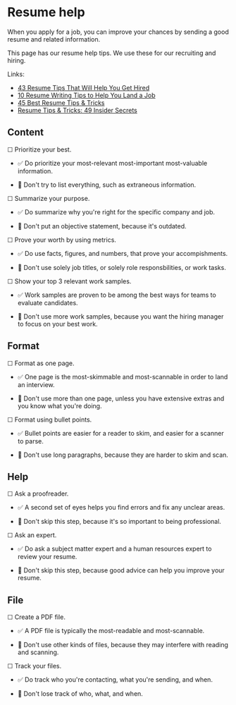 # Resume help

When you apply for a job, you can improve your chances by sending a good resume and related information.

This page has our resume help tips. We use these for our recruiting and hiring.

Links:

* [43 Resume Tips That Will Help You Get Hired](https://www.themuse.com/advice/43-resume-tips-that-will-help-you-get-hired)
* [10 Resume Writing Tips to Help You Land a Job](https://www.indeed.com/career-advice/resumes-cover-letters/10-resume-writing-tips)
* [45 Best Resume Tips & Tricks](https://zety.com/blog/resume-tips)
* [Resume Tips & Tricks: 49 Insider Secrets](https://resumegenius.com/blog/resume-help/resume-tips)


## Content


☐ Prioritize your best.

* ✅ Do prioritize your most-relevant most-important most-valuable information.

* 🚫 Don't try to list everything, such as extraneous information.

☐ Summarize your purpose.

* ✅ Do summarize why you're right for the specific company and job.

* 🚫 Don't put an objective statement, because it's outdated.

☐ Prove your worth by using metrics.

* ✅ Do use facts, figures, and numbers, that prove your accompishments.

* 🚫 Don't use solely job titles, or solely role responsbilities, or work tasks.

☐ Show your top 3 relevant work samples.

* ✅ Work samples are proven to be among the best ways for teams to evaluate candidates.

* 🚫 Don't use more work samples, because you want the hiring manager to focus on your best work.


## Format

☐ Format as one page.

* ✅ One page is the most-skimmable and most-scannable in order to land an interview. 

* 🚫 Don't use more than one page, unless you have extensive extras and you know what you're doing.

☐ Format using bullet points. 

* ✅ Bullet points are easier for a reader to skim, and easier for a scanner to parse.

* 🚫 Don't use long paragraphs, because they are harder to skim and scan.


## Help

☐ Ask a proofreader.

* ✅ A second set of eyes helps you find errors and fix any unclear areas.

* 🚫 Don't skip this step, because it's so important to being professional.

☐ Ask an expert.

* ✅ Do ask a subject matter expert and a human resources expert to review your resume.

* 🚫 Don't skip this step, because good advice can help you improve your resume.


## File

☐ Create a PDF file.

* ✅ A PDF file is typically the most-readable and most-scannable.

* 🚫 Don't use other kinds of files, because they may interfere with reading and scanning.

☐ Track your files.

* ✅ Do track who you're contacting, what you're sending, and when.

* 🚫 Don't lose track of who, what, and when.

